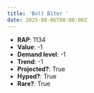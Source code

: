 ```yaml
---
title: 'Bolt Biter '
date: 2025-08-06T00:00:00Z
---
```

- **RAP**: 1134
- **Value**: -1
- **Demand level**: -1
- **Trend**: -1
- **Projected?**: True
- **Hyped?**: True
- **Rare?**: True
